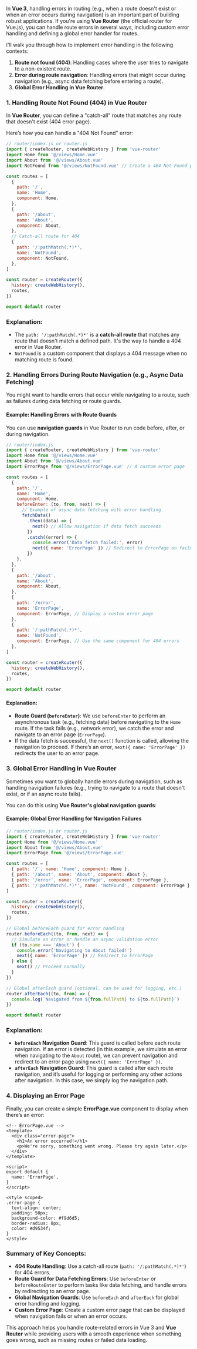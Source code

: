 In **Vue 3**, handling errors in routing (e.g., when a route doesn't exist or when an error occurs during navigation) is an important part of building robust applications. If you're using **Vue Router** (the official router for Vue.js), you can handle route errors in several ways, including custom error handling and defining a global error handler for routes.

I'll walk you through how to implement error handling in the following contexts:

1. **Route not found (404)**: Handling cases where the user tries to navigate to a non-existent route.
2. **Error during route navigation**: Handling errors that might occur during navigation (e.g., async data fetching before entering a route).
3. **Global Error Handling in Vue Router**.

### 1. **Handling Route Not Found (404) in Vue Router**

In **Vue Router**, you can define a "catch-all" route that matches any route that doesn't exist (404 error page).

Here’s how you can handle a "404 Not Found" error:

```javascript
// router/index.js or router.js
import { createRouter, createWebHistory } from 'vue-router'
import Home from '@/views/Home.vue'
import About from '@/views/About.vue'
import NotFound from '@/views/NotFound.vue' // Create a 404 Not Found page

const routes = [
  {
    path: '/',
    name: 'Home',
    component: Home,
  },
  {
    path: '/about',
    name: 'About',
    component: About,
  },
  // Catch-all route for 404
  {
    path: '/:pathMatch(.*)*',
    name: 'NotFound',
    component: NotFound,
  },
]

const router = createRouter({
  history: createWebHistory(),
  routes,
})

export default router
```

### Explanation:

- The `path: '/:pathMatch(.*)*'` is a **catch-all route** that matches any route that doesn't match a defined path. It's the way to handle a 404 error in Vue Router.
- `NotFound` is a custom component that displays a 404 message when no matching route is found.

### 2. **Handling Errors During Route Navigation (e.g., Async Data Fetching)**

You might want to handle errors that occur while navigating to a route, such as failures during data fetching or route guards.

#### Example: Handling Errors with Route Guards

You can use **navigation guards** in Vue Router to run code before, after, or during navigation.

```javascript
// router/index.js
import { createRouter, createWebHistory } from 'vue-router'
import Home from '@/views/Home.vue'
import About from '@/views/About.vue'
import ErrorPage from '@/views/ErrorPage.vue' // A custom error page

const routes = [
  {
    path: '/',
    name: 'Home',
    component: Home,
    beforeEnter: (to, from, next) => {
      // Example of async data fetching with error handling
      fetchData()
        .then((data) => {
          next() // Allow navigation if data fetch succeeds
        })
        .catch((error) => {
          console.error('Data fetch failed:', error)
          next({ name: 'ErrorPage' }) // Redirect to ErrorPage on failure
        })
    },
  },
  {
    path: '/about',
    name: 'About',
    component: About,
  },
  {
    path: '/error',
    name: 'ErrorPage',
    component: ErrorPage, // Display a custom error page
  },
  {
    path: '/:pathMatch(.*)*',
    name: 'NotFound',
    component: ErrorPage, // Use the same component for 404 errors
  },
]

const router = createRouter({
  history: createWebHistory(),
  routes,
})

export default router
```

#### Explanation:

- **Route Guard (`beforeEnter`)**: We use `beforeEnter` to perform an asynchronous task (e.g., fetching data) before navigating to the `Home` route. If the task fails (e.g., network error), we catch the error and navigate to an error page (`ErrorPage`).
- If the data fetch is successful, the `next()` function is called, allowing the navigation to proceed. If there’s an error, `next({ name: 'ErrorPage' })` redirects the user to an error page.

### 3. **Global Error Handling in Vue Router**

Sometimes you want to globally handle errors during navigation, such as handling navigation failures (e.g., trying to navigate to a route that doesn't exist, or if an async route fails).

You can do this using **Vue Router's global navigation guards**:

#### Example: Global Error Handling for Navigation Failures

```javascript
// router/index.js or router.js
import { createRouter, createWebHistory } from 'vue-router'
import Home from '@/views/Home.vue'
import About from '@/views/About.vue'
import ErrorPage from '@/views/ErrorPage.vue'

const routes = [
  { path: '/', name: 'Home', component: Home },
  { path: '/about', name: 'About', component: About },
  { path: '/error', name: 'ErrorPage', component: ErrorPage },
  { path: '/:pathMatch(.*)*', name: 'NotFound', component: ErrorPage },
]

const router = createRouter({
  history: createWebHistory(),
  routes,
})

// Global beforeEach guard for error handling
router.beforeEach((to, from, next) => {
  // Simulate an error or handle an async validation error
  if (to.name === 'About') {
    console.error('Navigating to About failed!')
    next({ name: 'ErrorPage' }) // Redirect to ErrorPage
  } else {
    next() // Proceed normally
  }
})

// Global afterEach guard (optional, can be used for logging, etc.)
router.afterEach((to, from) => {
  console.log(`Navigated from ${from.fullPath} to ${to.fullPath}`)
})

export default router
```

### Explanation:

- **`beforeEach` Navigation Guard**: This guard is called before each route navigation. If an error is detected (in this example, we simulate an error when navigating to the `About` route), we can prevent navigation and redirect to an error page using `next({ name: 'ErrorPage' })`.
- **`afterEach` Navigation Guard**: This guard is called after each route navigation, and it’s useful for logging or performing any other actions after navigation. In this case, we simply log the navigation path.

### 4. **Displaying an Error Page**

Finally, you can create a simple **ErrorPage.vue** component to display when there’s an error:

```vue
<!-- ErrorPage.vue -->
<template>
  <div class="error-page">
    <h1>An error occurred!</h1>
    <p>We're sorry, something went wrong. Please try again later.</p>
  </div>
</template>

<script>
export default {
  name: 'ErrorPage',
}
</script>

<style scoped>
.error-page {
  text-align: center;
  padding: 50px;
  background-color: #f9d6d5;
  border-radius: 8px;
  color: #d9534f;
}
</style>
```

### Summary of Key Concepts:

- **404 Route Handling**: Use a catch-all route (`path: '/:pathMatch(.*)*'`) for 404 errors.
- **Route Guard for Data Fetching Errors**: Use `beforeEnter` or `beforeRouteEnter` to perform tasks like data fetching, and handle errors by redirecting to an error page.
- **Global Navigation Guards**: Use `beforeEach` and `afterEach` for global error handling and logging.
- **Custom Error Page**: Create a custom error page that can be displayed when navigation fails or when an error occurs.

This approach helps you handle route-related errors in Vue 3 and **Vue Router** while providing users with a smooth experience when something goes wrong, such as missing routes or failed data loading.
